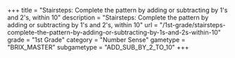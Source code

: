+++
title = "Stairsteps: Complete the pattern by adding or subtracting by 1's and 2's, within 10"
description = "Stairsteps: Complete the pattern by adding or subtracting by 1's and 2's, within 10"
url = "/1st-grade/stairsteps-complete-the-pattern-by-adding-or-subtracting-by-1s-and-2s-within-10"
grade = "1st Grade"
category = "Number Sense"
gametype = "BRIX_MASTER"
subgametype = "ADD_SUB_BY_2_TO_10"
+++